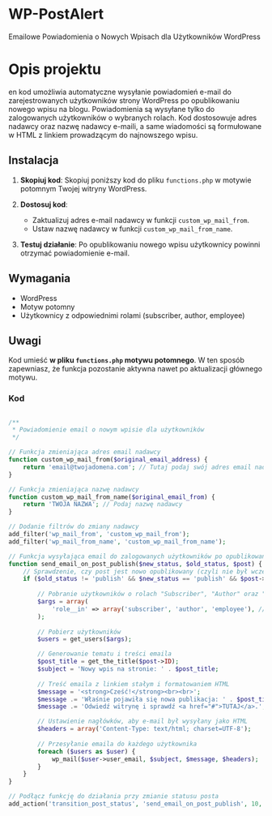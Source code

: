 # WP-PostAlert
Emailowe Powiadomienia o Nowych Wpisach dla Użytkowników WordPress

# Opis projektu
en kod umożliwia automatyczne wysyłanie powiadomień e-mail do zarejestrowanych użytkowników strony WordPress po opublikowaniu nowego wpisu na blogu. Powiadomienia są wysyłane tylko do zalogowanych użytkowników o wybranych rolach. Kod dostosowuje adres nadawcy oraz nazwę nadawcy e-maili, a same wiadomości są formułowane w HTML z linkiem prowadzącym do najnowszego wpisu.

## Instalacja

1. **Skopiuj kod**: Skopiuj poniższy kod do pliku `functions.php` w motywie potomnym Twojej witryny WordPress.
2. **Dostosuj kod**:
   - Zaktualizuj adres e-mail nadawcy w funkcji `custom_wp_mail_from`.
   - Ustaw nazwę nadawcy w funkcji `custom_wp_mail_from_name`.

3. **Testuj działanie**: Po opublikowaniu nowego wpisu użytkownicy powinni otrzymać powiadomienie e-mail.

## Wymagania

- WordPress
- Motyw potomny
- Użytkownicy z odpowiednimi rolami (subscriber, author, employee)

## Uwagi

Kod umieść **w pliku `functions.php` motywu potomnego**. W ten sposób zapewniasz, że funkcja pozostanie aktywna nawet po aktualizacji głównego motywu.


### Kod

```php

/**
 * Powiadomienie email o nowym wpisie dla użytkowników
 */

// Funkcja zmieniająca adres email nadawcy
function custom_wp_mail_from($original_email_address) {
    return 'email@twojadomena.com'; // Tutaj podaj swój adres email nadawcy
}

// Funkcja zmieniająca nazwę nadawcy
function custom_wp_mail_from_name($original_email_from) {
    return 'TWOJA NAZWA'; // Podaj nazwę nadawcy
}

// Dodanie filtrów do zmiany nadawcy
add_filter('wp_mail_from', 'custom_wp_mail_from');
add_filter('wp_mail_from_name', 'custom_wp_mail_from_name');

// Funkcja wysyłająca email do zalogowanych użytkowników po opublikowaniu posta
function send_email_on_post_publish($new_status, $old_status, $post) {
    // Sprawdzenie, czy post jest nowo opublikowany (czyli nie był wcześniej opublikowany) i czy jest typu 'post'
    if ($old_status != 'publish' && $new_status == 'publish' && $post->post_type == 'post') {
        
        // Pobranie użytkowników o rolach "Subscriber", "Author" oraz "Employee"
        $args = array(
            'role__in' => array('subscriber', 'author', 'employee'), // Można dodać więcej ról w tablicy
        );
        
        // Pobierz użytkowników
        $users = get_users($args);

        // Generowanie tematu i treści emaila
        $post_title = get_the_title($post->ID);
        $subject = 'Nowy wpis na stronie: ' . $post_title;
        
        // Treść emaila z linkiem stałym i formatowaniem HTML
        $message = '<strong>Cześć!</strong><br><br>';
        $message .= 'Właśnie pojawiła się nowa publikacja: ' . $post_title . "<br><br>";
        $message .= 'Odwiedź witrynę i sprawdź <a href="#">TUTAJ</a>.'; // Podaj URL swojej witryny 

        // Ustawienie nagłówków, aby e-mail był wysyłany jako HTML
        $headers = array('Content-Type: text/html; charset=UTF-8');
        
        // Przesyłanie emaila do każdego użytkownika
        foreach ($users as $user) {
            wp_mail($user->user_email, $subject, $message, $headers);
        }
    }
}

// Podłącz funkcję do działania przy zmianie statusu posta
add_action('transition_post_status', 'send_email_on_post_publish', 10, 3);



